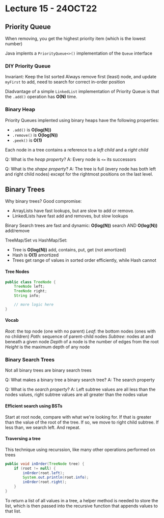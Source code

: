# Lecture 15 - 24OCT22
## Priority Queue
When removing, you get the highest priority item (which is the lowest number)

Java implents a `PriorityQueue<>()` implementation of the `Queue` interface

### DIY Priority Queue
Invariant: Keep the list sorted
Always remove first (least) node, and update `myFirst`
to add, need to search for correct in-order position

Diadvantage of a simple `LinkedList` implementation of Priority Queue is that the `.add()` operation has **O(N)** time.

### Binary Heap
Priority Queues implented using binary heaps have the following properties:
- `.add()` is **O(log(N))**
- `.remove()` is **O(log(N))**
- `.peek()` is **O(1)**

Each node in a tree contains a reference to a *left child* and a *right child*

Q: What is the *heap property*?
A: Every node is `<=` its successors

Q: What is the *shape property*?
A: The tree is full (every node has both left and right child nodes) except for the rightmost positions on the last level.

## Binary Trees
Why binary trees? Good compromise:
- ArrayLists have fast lookups, but are slow to add or remove.
- LinkedLists have fast add and removes, but slow lookups

Binary Search trees are fast and dynamic: **O(log(N))** search AND **O(log(N))** add/remove

TreeMap/Set vs HashMap/Set:
- Tree is **O(log(N))** add, contains, put, get (not amortized)
- Hash is **O(1)** amortized
- Trees get range of values in sorted order efficiently, while Hash cannot

#### Tree Nodes
```java
public class TreeNode {
	TreeNode left;
	TreeNode right;
	String info;

	// more logic here
}
```

#### Vocab
*Root*: the top node (one with no parent)
*Leaf*: the bottom nodes (ones with no children)
*Path*: sequence of parent-child nodes
*Subtree*: nodes at and beneath a given node
*Depth* of a node is the number of edges from the root
*Height* is the maximum depth of any node

### Binary Search Trees
Not all binary trees are binary search trees

Q: What makes a binary tree a binary search tree?
A: The search property

Q: What is the *search property*?
A: Left subtree values are all less than the nodes values, right subtree values are all greater than the nodes value

#### Efficient search using BSTs
Start at root node, compare with what we're looking for. If that is greater than the value of the root of the tree. If so, we move to right child subtree. If less than, we search left. And repeat.

#### Traversing a tree
This technique using recurssion, like many other operations performed on trees
```java
public void inOrder(TreeNode tree) {
	if (root != null) {
		inOrder(root.left);
		System.out.println(root.info);
		inOrder(root.right);
	}
}
```

To return a list of all values in a tree, a helper method is needed to store the list, which is then passed into the recursive function that appends values to that list.
